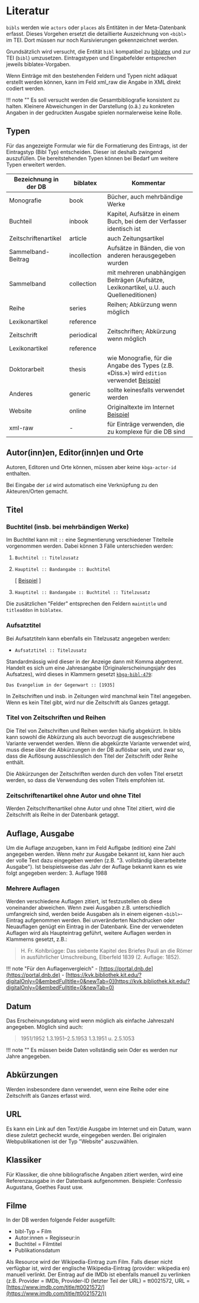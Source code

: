 # Literatur

`bibls` werden wie `actors` oder `places` als Entitäten in der Meta-Datenbank erfasst. Dieses Vorgehen ersetzt die detaillierte Auszeichnung von `<bibl>` im TEI. Dort müssen nur noch Kursivierungen gekennzeichnet werden.

Grundsätzlich wird versucht, die Entität `bibl` kompatibel zu [biblatex](https://mirror.init7.net/ctan/info/translations/biblatex/de/biblatex-de-Benutzerhandbuch.pdf) und zur TEI (`bibl`) umzusetzen. Eintragstypen und Eingabefelder entsprechen jeweils biblatex-Vorgaben.

Wenn Einträge mit den bestehenden Feldern und Typen nicht adäquat erstellt werden können, kann im Feld xml_raw die Angabe in XML direkt codiert werden.

!!! note ""
    Es soll versucht werden die Gesamtbibliografie konsistent zu halten. Kleinere Abweichungen in der Darstellung (o.ä.) zu konkreten Angaben in der gedruckten Ausgabe spielen normalerweise keine Rolle.

## Typen
Für das angezeigte Formular wie für die Formatierung des Eintrags, ist der Eintragstyp (Bibl Typ) entscheiden. Dieser ist deshalb zwingend auszufüllen. Die bereitstehenden Typen können bei Bedarf um weitere Typen erweitert werden.

| Bezeichnung in der DB | biblatex | Kommentar |
|-----------------------|----------|-----------|
| Monografie | book | Bücher, auch mehrbändige Werke |
| Buchteil | inbook | Kapitel, Aufsätze in einem Buch, bei dem der Verfasser identisch ist |
| Zeitschriftenartikel | article | auch Zeitungsartikel |
| Sammelband-Beitrag | incollection | Aufsätze in Bänden, die von anderen herausgegeben wurden |
| Sammelband | collection | mit mehreren unabhängigen Beiträgen (Aufsätze, Lexikonartikel, u.U. auch Quelleneditionen) |
| Reihe | series | Reihen; Abkürzung wenn möglich |
| Lexikonartikel | reference |  |
| Zeitschrift | periodical | Zeitschriften; Abkürzung wenn möglich |
| Lexikonartikel | reference |  |
| Doktorarbeit | thesis | wie Monografie, für die Angabe des Types (z.B. «Diss.») wird `edition` verwendet [Beispiel](https://meta.karl-barth.ch/bibls/349) |
| Anderes | generic | sollte keinesfalls verwendet werden |
| Website | online | Originaltexte im Internet [Beispiel](https://meta.karl-barth.ch/bibls/763) |
| xml-raw | \- | für Einträge verwenden, die zu komplexe für die DB sind |

## Autor(inn)en, Editor(inn)en und Orte

Autoren, Editoren und Orte können, müssen aber keine `kbga-actor-id` enthalten.

Bei Eingabe der `id` wird automatisch eine Verknüpfung zu den Akteuren/Orten gemacht.

## Titel

### Buchtitel (insb. bei mehrbändigen Werke)

Im Buchtitel kann mit `::` eine Segmentierung verschiedener Titelteile vorgenommen werden. Dabei können 3 Fälle unterschieden werden:

1) `Buchtitel :: Titelzusatz`  

2) `Hauptitel :: Bandangabe :: Buchtitel` 
   
   [ [Beispiel](https://meta.karl-barth.ch/bibls/1) ]  

3) `Hauptitel :: Bandangabe :: Buchtitel :: Titelzusatz`

Die zusätzlichen "Felder" entsprechen den Feldern `maintitle` und `titleaddon` in `biblatex`.

### Aufsatztitel

Bei Aufsatztiteln kann ebenfalls ein Titelzusatz angegeben werden:

- `Aufsatztitel :: Titelzusatz`

Standardmässig wird dieser in der Anzeige dann mit Komma abgetrennt. Handelt es sich um eine Jahresangabe (Originalerscheinungsjahr des Aufsatzes), wird dieses in Klammern gesetzt [`kbga-bibl-479`](https://meta.karl-barth.ch/bibls/479):

```plaintext
Das Evangelium in der Gegenwart :: [1935]
```

In Zeitschriften und insb. in Zeitungen wird manchmal kein Titel angegeben. Wenn es kein Titel gibt, wird nur die Zeitschrift als Ganzes getaggt.

### Titel von Zeitschriften und Reihen

Die Titel von Zeitschriften und Reihen werden häufig abgekürzt. In bibls kann sowohl die Abkürzung als auch bevorzugt die ausgeschriebene Variante verwendet werden. Wenn die abgekürzte Variante verwendet wird, muss diese über die Abkürzungen in der DB auflösbar sein, und zwar so, dass die Auflösung ausschliesslich den Titel der Zeitschrift oder Reihe enthält.

Die Abkürzungen der Zeitschriften werden durch den vollen Titel ersetzt werden, so dass die Verwendung des vollen Titels empfohlen ist. 

### Zeitschriftenartikel ohne Autor und ohne Titel

Werden Zeitschriftenartikel ohne Autor und ohne Titel zitiert, wird die Zeitschrift als Reihe in der Datenbank getaggt.


<!-- TEI title @level
Die Angabe der Titel richtet sich grundsätzlich nach den `@level` wie sie in der TEI definiert sind.
| Bezeichnung in der DB | level | Kommentar |
|-----------------------|-------|-----------|
| Aufsatztitel | a | unselbständiger Titel |
| Buchtitel | m |  |
| Zeitschrift | j | auch abgekürzt verwendbar, wenn eine Auflösung in den Abkürzungen gefunden werden kann |
| Reihe | s | auch abgekürzt verwendbar, wenn eine Auflösung in den Abkürzungen gefunden werden kann |
| unpublizierter Titel | u | noch nicht realisiert |
-->


## Auflage, Ausgabe
Um die Auflage anzugeben, kann im Feld Auflgabe (edition) eine Zahl angegeben werden. Wenn mehr zur Ausgabe bekannt ist, kann hier auch der volle Text dazu eingegeben werden (z.B. "3. vollständig überarbeitete Ausgabe"). Ist beispielsweise das Jahr der Auflage bekannt kann es wie folgt angegeben werden: 3. Auflage 1988

### Mehrere Auflagen
Werden verschiedene Auflagen zitiert, ist festzustellen ob diese voneinander abweichen. Wenn zwei Ausgaben z.B. unterschiedlich umfangreich sind, werden beide Ausgaben als in einem eigenen `<bibl>`-Eintrag aufgenommen werden. Bei unveränderten Nachdrucken oder Neuauflagen genügt ein Eintrag in der Datenbank. Eine der verwendeten Auflagen wird als Haupteintrag geführt, weitere Auflagen werden in Klammerns gesetzt, z.B.: 

> H. Fr. Kohlbrügge: Das siebente Kapitel des Briefes Pauli an die Römer in ausführlicher Umschreibung, Elberfeld 1839 (2. Auflage: 1852).


!!! note "Für den Auflagenvergleich"
    - [https://portal.dnb.de](https://portal.dnb.de)
    - [https://kvk.bibliothek.kit.edu/?digitalOnly=0&embedFulltitle=0&newTab=0](https://kvk.bibliothek.kit.edu/?digitalOnly=0&embedFulltitle=0&newTab=0)

## Datum
Das Erscheinungsdatung wird wenn möglich als einfache Jahreszahl angegeben. Möglich sind auch:

> 1951/1952
> 1.3.1951–2.5.1953
> 1.3.1951 u. 2.5.1053

!!! note ""
    Es müssen beide Daten vollständig sein Oder es werden nur Jahre angegeben.

## Abkürzungen
Werden insbesondere dann verwendet, wenn eine Reihe oder eine Zeitschrift als Ganzes erfasst wird.

## URL
Es kann ein Link auf den Text/die Ausgabe im Internet und ein Datum, wann diese zuletzt gecheckt wurde, eingegeben werden. Bei originalen Webpublikationen ist der Typ "Website" auszuwählen.

## Klassiker
Für Klassiker, die ohne bibliografische Angaben zitiert werden, wird eine Referenzausgabe in der Datenbank aufgenommen. Beispiele: Confessio Augustana, Goethes Faust usw.

## Filme
<!-- Bei Filmen wird die ganze Angabe in der Fussnote getaggt.-->

In der DB werden folgende Felder ausgefüllt: 

- bibl-Typ = Film
- Autor:innen = Regisseur:in
- Buchtitel = Filmtitel
- Publikationsdatum

Als Resource wird der Wikipedia-Eintrag zum Film. Falls dieser nicht verfügbar ist, wird der englische Wikipedia-Eintrag (provider: wikipedia en) manuell verlinkt. Der Eintrag auf die IMDb ist ebenfalls manuell zu verlinken (z.B. Provider = IMDb, Provider-ID (letzter Teil der URL) = tt0021572, URL = [https://www.imdb.com/title/tt0021572/](https://www.imdb.com/title/tt0021572/))
